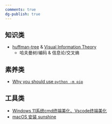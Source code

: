 ```yaml
---
comments: true
dg-publish: true
---
```


## 知识类

- [huffman-tree](https://oi-wiki.org/ds/huffman-tree/) & [Visual Information Theory](https://colah.github.io/posts/2015-09-Visual-Information/)
    - 哈夫曼树/编码 & 信息论/交叉熵

## 素养类

- [Why you should use `python -m pip`](https://snarky.ca/why-you-should-use-python-m-pip/)

## 工具类

- [Windows 11系统cmd终端美化、Vscode终端美化](https://blog.csdn.net/weixin_45977690/article/details/134356075)
- [macOS 安装 sunshine](https://www.bilibili.com/opus/994861442511405058)